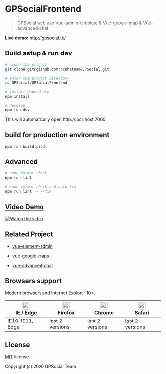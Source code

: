 # GPSocialFrontend
> GPSocial web use Vue-admin-template & Vue-google-map & Vue-advanced-chat

**Live demo:** http://gpsocial.tk/

## Build setup & run dev

```bash
# clone the project
git clone git@github.com:hcnhatnam/GPSocial.git

# enter the project directory
cd GPSocial/GPSocialFrontend

# install dependency
npm install

# develop
npm run dev
```

This will automatically open http://localhost:7000

## build for production environment
```bash
npm run build:prod
```


## Advanced

```bash
# code format check
npm run lint

# code format check and auto fix
npm run lint -- --fix
```
## [Video Demo](https://youtu.be/zWczR5csW9M)

[![Watch the video](https://f21-zpg.zdn.vn/5361791714255777767/d72af1441be0e4bebdf1.jpg)](https://youtu.be/yQXcbAKjEho)


## Related Project

- [vue-element-admin](https://github.com/PanJiaChen/vue-element-admin)

- [vue-google-maps](https://github.com/xkjyeah/vue-google-maps)

- [vue-advanced-chat](https://github.com/antoine92190/vue-advanced-chat)

## Browsers support

Modern browsers and Internet Explorer 10+.

| [<img src="https://raw.githubusercontent.com/alrra/browser-logos/master/src/edge/edge_48x48.png" alt="IE / Edge" width="24px" height="24px" />](http://godban.github.io/browsers-support-badges/)</br>IE / Edge | [<img src="https://raw.githubusercontent.com/alrra/browser-logos/master/src/firefox/firefox_48x48.png" alt="Firefox" width="24px" height="24px" />](http://godban.github.io/browsers-support-badges/)</br>Firefox | [<img src="https://raw.githubusercontent.com/alrra/browser-logos/master/src/chrome/chrome_48x48.png" alt="Chrome" width="24px" height="24px" />](http://godban.github.io/browsers-support-badges/)</br>Chrome | [<img src="https://raw.githubusercontent.com/alrra/browser-logos/master/src/safari/safari_48x48.png" alt="Safari" width="24px" height="24px" />](http://godban.github.io/browsers-support-badges/)</br>Safari |
| --------- | --------- | --------- | --------- |
| IE10, IE11, Edge| last 2 versions| last 2 versions| last 2 versions

## License

[MIT](https://github.com/hcnhatnam/GPSocial/blob/master/LICENSE) license.

Copyright (c) 2020 GPSocial Team
